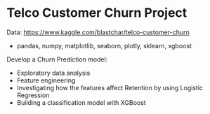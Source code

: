 # Telco Customer Churn Project
Data: https://www.kaggle.com/blastchar/telco-customer-churn
- pandas, numpy, matplotlib, seaborn, plotly, sklearn, xgboost

Develop a Churn Prediction model:
-	Exploratory data analysis
-	Feature engineering
-	Investigating how the features affect Retention by using Logistic Regression
-	Building a classification model with XGBoost

